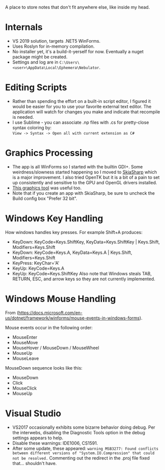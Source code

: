 
A place to store notes that don't fit anywhere else, like inside my head.

# Internals

- VS 2019 solution, targets .NET5 WinForms.
- Uses Roslyn for in-memory compilation.
- No installer yet, it's a build-it-yerself for now. Eventually a nuget package might be created.
- Settings and log are in `C:\Users\<user>\AppData\Local\Ephemera\Nebulator`.


# Editing Scripts
- Rather than spending the effort on a built-in script editor, I figured it would be easier for you to use your favorite external text editor. The application will watch for changes you make and indicate that recompile is needed.  
- I use Sublime - you can associate .np files with .cs for pretty-close syntax coloring by:  
  `View -> Syntax -> Open all with current extension as C#`

# Graphics Processing
- The app is all WinForms so I started with the builtin GDI+. Some weirdness/slowness started happening so I moved to
[SkiaSharp](https://github.com/mono/SkiaSharp) which is a major improvement. I also tried OpenTK but it is a
bit of a pain to set up consistently and sensitive to the GPU and OpenGL drivers installed.
- [This graphics tool](http://kynosarges.org/WpfPerformance.html) was useful too.
- Note that if you create an app with SkiaSharp, be sure to uncheck the Build config box "Prefer 32 bit".

# Windows Key Handling
How windows handles key presses. For example Shift+A produces:
- KeyDown: KeyCode=Keys.ShiftKey, KeyData=Keys.ShiftKey | Keys.Shift, Modifiers=Keys.Shift
- KeyDown: KeyCode=Keys.A, KeyData=Keys.A | Keys.Shift, Modifiers=Keys.Shift
- KeyPress: KeyChar='A'
- KeyUp: KeyCode=Keys.A
- KeyUp: KeyCode=Keys.ShiftKey
Also note that Windows steals TAB, RETURN, ESC, and arrow keys so they are not currently implemented.

# Windows Mouse Handling
From (https://docs.microsoft.com/en-us/dotnet/framework/winforms/mouse-events-in-windows-forms).

Mouse events occur in the following order:
- MouseEnter
- MouseMove
- MouseHover / MouseDown / MouseWheel
- MouseUp
- MouseLeave

MouseDown sequence looks like this:
- MouseDown
- Click
- MouseClick
- MouseUp

# Visual Studio
- VS2017 occasionally exhibits some bizarre behavior doing debug. Per the interwebs, disabling the Diagnostic Tools option in the debug settings appears to help.
- Disable these warnings: IDE1006, CS1591.
- After some update, these appeared:
  `warning MSB3277: Found conflicts between different versions of "System.IO.Compression" that could not be resolved.`
  Commenting out the redirect in the .proj file fixed that... shouldn't have.
  